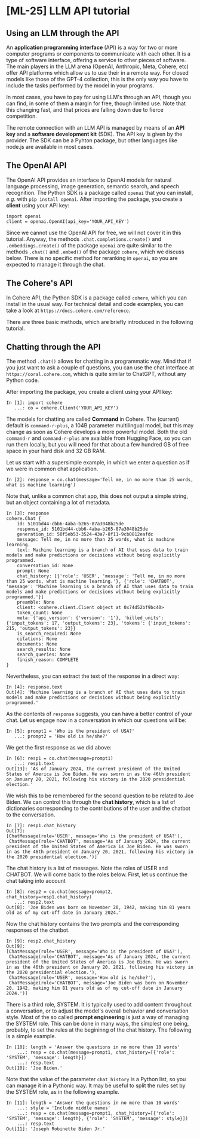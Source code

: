 # [ML-25] LLM API tutorial

## Using an LLM through the API

An **application programming interface** (API) is a way for two or more computer programs or components to communicate with each other. It is a type of software interface, offering a service to other pieces of software. The main players in the LLM arena (OpenAI, Anthropic, Meta, Cohere, etc) offer API platforms which allow us to use their in a remote way. For closed models like those of the GPT-4 collection, this is the only way you have to include the tasks performed by the model in your programs. 

In most cases, you have to pay for using LLM's through an API, though you can find, in some of them a margin for free, though limited use. Note that this changing fast, and that prices are falling down due to fierce competition. 

The remote connection with an LLM API is managed by means of an **API key** and a **software development kit** (SDK). The API key is given by the provider. The SDK can be a Pyhton package, but other languages like node.js are available in most cases. 

## The OpenAI API

The OpenAI API provides an interface to OpenAI models for natural language processing, image generation, semantic search, and speech recognition. The Python SDK is a package called `openai` that you can install, *e.g*. with `pip install openai`. After importing the package, you create a **client** using your API key:

```
import openai
client = openai.OpenAI(api_key='YOUR_API_KEY')
```

Since we cannot use the OpenAI API for free, we will not cover it in this tutorial. Anyway, the methods `.chat.completions.create()` and `.embeddings.create()` of the package `openai` are quite similar to the methods `.chat()` and `.embed()` of the package `cohere`, which we discuss below. There is no specific method for reranking in `openai`, so you are expected to manage it through the chat. 

## The Cohere's API

In Cohere API, the Python SDK is a package called `cohere`, which you can install in the usual way. For technical detail and code examples, you can take a look at `https://docs.cohere.com/reference`. 

There are three basic methods, which are briefly introduced in the following tutorial.

## Chatting through the API

The method `.chat()` allows for chatting in a programmatic way. Mind that if you just want to ask a couple of questions, you can use the chat interface at `https://coral.cohere.com`, which is quite similar to ChatGPT, without any Python code.

After importing the package, you create a client using your API key:

```
In [1]: import cohere
   ...: co = cohere.Client('YOUR_API_KEY')
```

The models for chatting are called **Command** in Cohere. The (current) default is `command-r-plus`, a 104B parameter multilingual model, but this may change as soon as Cohere develops a more powerful model. Both the old `command-r` and `command-r-plus` are available from Hugging Face, so you can run them locally, but you will need for that about a few hundred GB of free space in your hard disk and 32 GB RAM.

Let us start with a supersimple example, in which we enter a question as if we were in common chat application.

```
In [2]: response = co.chat(message='Tell me, in no more than 25 words, what is machine learning')
```

Note that, unlike a common chat app, this does not output a simple string, but an object containing a lot of metadata. 

```
In [3]: response
cohere.Chat {
	id: 5101bd44-cbb6-4aba-b265-87a3048b25de
	response_id: 5101bd44-cbb6-4aba-b265-87a3048b25de
	generation_id: 50f5eb53-3524-43a7-8f11-9cb0812eafdc
	message: Tell me, in no more than 25 words, what is machine learning.
	text: Machine learning is a branch of AI that uses data to train models and make predictions or decisions without being explicitly programmed.
	conversation_id: None
	prompt: None
	chat_history: [{'role': 'USER', 'message': 'Tell me, in no more than 25 words, what is machine learning.'}, {'role': 'CHATBOT', 'message': 'Machine learning is a branch of AI that uses data to train models and make predictions or decisions without being explicitly programmed.'}]
	preamble: None
	client: <cohere.client.Client object at 0x74d52bf9bc40>
	token_count: None
	meta: {'api_version': {'version': '1'}, 'billed_units': {'input_tokens': 17, 'output_tokens': 23}, 'tokens': {'input_tokens': 215, 'output_tokens': 23}}
	is_search_required: None
	citations: None
	documents: None
	search_results: None
	search_queries: None
	finish_reason: COMPLETE
}
```

Nevertheless, you can extract the text of the response in a direct way:

```
In [4]: response.text
Out[4]: 'Machine learning is a branch of AI that uses data to train models and make predictions or decisions without being explicitly programmed.'
```

As the contents of `response` suggests, you can have a better control of your chat. Let us engage now in a conversation in which our questions will be: 

```
In [5]: prompt1 = 'Who is the president of USA?'
   ...: prompt2 = 'How old is he/she?'
```

We get the first response as we did above:

```
In [6]: resp1 = co.chat(message=prompt1)
   ...: resp1.text
Out[13]: 'As of January 2024, the current president of the United States of America is Joe Biden. He was sworn in as the 46th president on January 20, 2021, following his victory in the 2020 presidential election.'
```

We wish this to be remembered for the second question to be related to Joe Biden. We can control this through the **chat history**, which is a list of dictionaries corresponding to the contributions of the user and the chatbot to the conversation.

```
In [7]: resp1.chat_history
Out[7]: 
[ChatMessage(role='USER', message='Who is the president of USA?'),
 ChatMessage(role='CHATBOT', message='As of January 2024, the current president of the United States of America is Joe Biden. He was sworn in as the 46th president on January 20, 2021, following his victory in the 2020 presidential election.')]
```

The chat history is a list of messages. Note the roles of USER and CHATBOT. We will come back to the roles below. First, let us continue the chat  taking into account

```
In [8]: resp2 = co.chat(message=prompt2, chat_history=resp1.chat_history)
   ...: resp2.text
Out[8]: 'Joe Biden was born on November 20, 1942, making him 81 years old as of my cut-off date in January 2024.'
```

Now the chat history contains the two prompts and the corresponding responses of the chatbot.

```
In [9]: resp2.chat_history
Out[9]: 
[ChatMessage(role='USER', message='Who is the president of USA?'),
 ChatMessage(role='CHATBOT', message='As of January 2024, the current president of the United States of America is Joe Biden. He was sworn in as the 46th president on January 20, 2021, following his victory in the 2020 presidential election.'),
 ChatMessage(role='USER', message='How old is he/she?'),
 ChatMessage(role='CHATBOT', message='Joe Biden was born on November 20, 1942, making him 81 years old as of my cut-off date in January 2024.')]
 ```

There is a third role, SYSTEM. It is typically used to add content throughout a conversation, or to adjust the model's overall behavior and conversation style. Most of the so called **prompt engineering** is just a way of managing the SYSTEM role. This can be done in many ways, the simplest one being, probably, to set the rules at the begininng of the chat history. The following is a simple example. 

```
In [10]: length = 'Answer the questions in no more than 10 words'
    ...: resp = co.chat(message=prompt1, chat_history=[{'role': 'SYSTEM', 'message': length}])
    ...: resp.text
Out[10]: 'Joe Biden.'
```

Note that the value of the parameter `chat_history` is a Python list, so you can manage it in a Pythonic way. It may be useful to split the rules set by the SYSTEM role, as in the following example.

```
In [11]: length = 'Answer the questions in no more than 10 words'
    ...: style = 'Include middle names'
    ...: resp = co.chat(message=prompt1, chat_history=[{'role': 'SYSTEM', 'message': length}, {'role': 'SYSTEM', 'message': style}])
    ...: resp.text
Out[11]: 'Joseph Robinette Biden Jr.'
```


